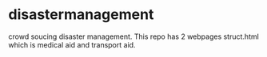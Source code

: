 # disastermanagement
crowd soucing disaster management.
This repo has 2 webpages struct.html which is medical aid and transport aid. 
